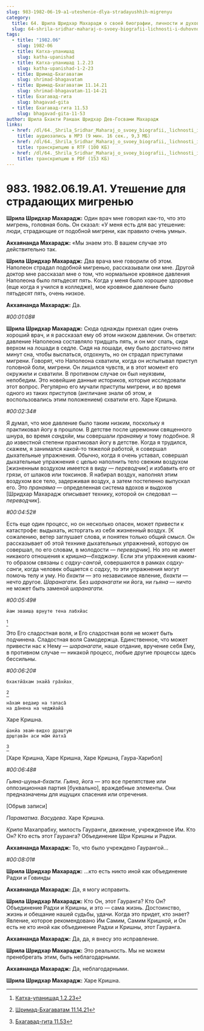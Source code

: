 ```yaml
---
slug: 983-1982-06-19-a1-uteshenie-dlya-stradayushhih-migrenyu
category:
  title: 64. Шрила Шридхар Махарадж о своей биографии, личности и духовном опыте
  slug: 64-shrila-sridhar-maharaj-o-svoey-biografii-lichnosti-i-duhovnom-opyte
tags:
  - title: "1982.06"
    slug: 1982-06
  - title: Катха-упанишад
    slug: katha-upanishad
  - title: Катха-упанишад 1.2.23
    slug: katha-upanishad-1-2-23
  - title: Шримад-Бхагаватам
    slug: shrimad-bhagavatam
  - title: Шримад-Бхагаватам 11.14.21
    slug: shrimad-bhagavatam-11-14-21
  - title: Бхагавад-гита
    slug: bhagavad-gita
  - title: Бхагавад-гита 11.53
    slug: bhagavad-gita-11-53
author: Шрила Бхакти Ракшак Шридхар Дев-Госвами Махарадж
links:
  - href: /dl/64._Shrila_Sridhar_Maharaj_o_svoey_biografii,_lichnosti_i_duhovnom_opyte/983_1982.06.19.A1_SridharMj_Uteshenie_dlja_stradajushhih_migrenju.mp3
    title: аудиозапись в MP3 (9 мин. 16 сек., 9,3 МБ)
  - href: /dl/64._Shrila_Sridhar_Maharaj_o_svoey_biografii,_lichnosti_i_duhovnom_opyte/983_1982.06.19.A1_SridharMj_Uteshenie_dlja_stradajushhih_migrenju.rtf
    title: транскрипцию в RTF (100 КБ)
  - href: /dl/64._Shrila_Sridhar_Maharaj_o_svoey_biografii,_lichnosti_i_duhovnom_opyte/983_1982.06.19.A1_SridharMj_Uteshenie_dlja_stradajushhih_migrenju.pdf
    title: транскрипцию в PDF (153 КБ)
---
```


# 983. 1982.06.19.A1. Утешение для страдающих мигренью

**Шрила Шридхар Махарадж:** Один врач мне говорил как-то, что это мигрень, головная боль. Он сказал: «У меня есть для вас утешение: люди, страдающие от подобной мигрени, как правило очень умны».

**Акхаянанда Махарадж:** «Мы знаем это. В вашем случае это действительно так.

**Шрила Шридхар Махарадж:** Два врача мне говорили об этом. Наполеон страдал подобной мигренью, рассказывали они мне. Другой доктор мне рассказал мне о том, что нормальное кровяное давления Наполеона было пятьдесят пять. Когда у меня было хорошее здоровье (еще когда я учился в колледже), мое кровяное давление было пятьдесят пять, очень низкое.

**Акхаянанда Махарадж:** Да.

*#00:01:08#*

**Шрила Шридхар Махарадж:** Сюда однажды приехал один очень хороший врач, и я рассказал ему об этом низком давлении. Он ответил: давление Наполеона составляло тридцать пять, и он мог спать, сидя верхом на лошади в седле. Сидя на лошади, ему было достаточно пяти минут сна, чтобы выспаться, отдохнуть, но он страдал приступами мигрени. Говорят, что Наполеона схватили, когда он испытывал приступ головной боли, мигрени. Он лишился чувств, и в этот момент его окружили и схватили. В противном случае он был неуязвим, непобедим. Это новейшие данные историков, которые исследовали этот вопрос. Регулярно его мучали приступы мигрени, и во время одного из таких приступов (англичане знали об этом, и воспользовались этим положением) схватили его. Харе Кришна.

*#00:02:34#*

Я думал, что мое давление было таким низким, поскольку я практиковал йогу в прошлом. В детстве после церемонии священного шнура, во время *сандхйи*, мы совершали *пранаяму* и тому подобное. Я до известной степени практиковал йогу в детстве. Когда я трудился, скажем, я занимался какой-то тяжелой работой, я совершал дыхательные упражнения. Обычно, когда я очень уставал, совершал дыхательные упражнения с целью наполнить тело свежим воздухом [жизненным воздухом имеется в виду — *переводчик*] и избавить его от грязи, от шлаков или токсинов. Я набирал воздух, наполнял этим воздухом все тело, задерживая воздух, а затем постепенно выпускал его. Это *пранаяма* — определенная система вдохов и выдохов [Шридхар Махарадж описывает технику, которой он следовал — *переводчик*].

*#00:04:52#*

Есть еще один процесс, но он несколько опасен, может привести к катастрофе: выдыхать, исторгать из себя жизненный воздух. [К сожалению, ветер заглушает слова, и понятен только общий смысл. Он рассказывает об этой технике дыхательных упражнений, которую он совершал, по его словам, в молодости — *переводчик*]. Но это не имеет никакого отношения к *кришна*—*бхаджану*. Если эти упражнения каким-то образом связаны с *садху-сангой*, совершаются в рамках *садху-санги*, когда человек общается с *садху*, то эти упражнения могут помочь телу и уму. Но *бхакти* — это независимое явление, *бхакти* — нечто другое. *Шаранагати*. Без *шаранагати* ни йога, ни *гьяна* — ничто не может быть заменой *шаранагати.*

*#00:05:49#*

    йам эваиш̣а вр̣н̣уте тена лабхйас
[^_ftn1]

Это Его сладостная воля, и Его сладостная воля не может быть подчинена. Сладостная воля Самодержца. Единственное, что может привести нас к Нему — *шаранагати*, наше отдание, вручение себя Ему, в противном случае — никакой процесс, любые другие процессы здесь бессильны.

*#00:06:20#*

    бхактйа̄хам экайа̄ гра̄хйах̣
[^_ftn2]

    на̄хам̇ ведаир на тапаса̄
    на да̄нена на чеджйайа̄

Харе Кришна.

    ш́акйа эвам̇-видхо драшт̣ум̇
    др̣шт̣ава̄н аси ма̄м̇ йатха̄
[^_ftn3]

[Харе Кришна, Харе Кришна, Харе Кришна, Гаура-Харибол]

*#00:06:48#*

*Гьяна-шунья-бхакти. Гьяна*, йога — это все препятствие или оппозиционная партия [буквально], враждебные элементы. Они предназначены для ищущих спасения или отречения.

[Обрыв записи]

*Параматма*. *Васудева*. Харе Кришна.

*Крипа* Махапрабху, милость Гауранги, движение, учрежденное Им. Кто Он? Кто есть этот Гауранга? Объединение Шри Кришны и Радхи.

**Акхаянанда Махарадж:** То, что было учреждено Гаурангой…

*#00:08:01#*

**Шрила Шридхар Махарадж:** …кто есть никто иной как объединение Радхи и Говинды

**Акхаянанда Махарадж:** Да, я могу исправить.

**Шрила Шридхар Махарадж:** Кто Он, этот Гауранга? Кто Он? Объединение Радхи и Кришны, и это — сама жизнь. Достоинство, жизнь и обещание нашей судьбы, удачи. Когда это придет, кто знает? Явление, которое рекомендовано Им Самим, Самим Кришной, и Он есть не кто иной как объединение Радхи и Кришны, этот Гауранга.

**Акхаянанда Махарадж:** Да, да, я внесу это исправление.

**Шрила Шридхар Махарадж:** Это реальность. Мы не можем пренебрегать этим, быть неблагодарными.

**Акхаянанда Махарадж:** Да, неблагодарными.

**Шрила Шридхар Махарадж:** Харе Кришна.



[^_ftn1]: [Катха-упанишад 1.2.23](../notes/katha-upanishad/katha-upanishad-1-2-23.md)

[^_ftn2]: [Шримад-Бхагаватам 11.14.21](../notes/shrimad-bhagavatam/shrimad-bhagavatam-11-14-21.md)

[^_ftn3]: [Бхагавад-гита 11.53](../notes/bhagavad-gita/bhagavad-gita-11-53.md)
